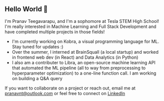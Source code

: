 ## Hello World 👋

I'm Pranav Teegavarapu, and I'm a sophomore at Tesla STEM High School! I'm really interested in Machine Learning and Full Stack Development and have completed multiple projects in those fields! 
<ul>
  <li>I'm currently working on Kobra, a visual programming language for ML. Stay tuned for updates :)</li>
  <li>Over the summer, I interned at BrainSquall (a local startup) and worked in frontend web dev (in React) and Data Analytics (in Python)</li>
  <li>I also am a contributer to Libra, an open-source machine learning API that automated the ML pipeline (all to way from preprocessing to hyperparameter optimization) to a one-line function call. I am working on building a Q&A query</li>
</ul>

If you want to collaborate on a project or reach out, email me at pranavnt@outlook.com or feel free to connect on [LinkedIn](https://www.linkedin.com/in/pranavnt)
